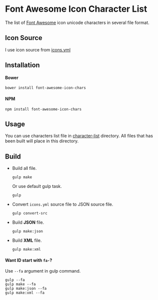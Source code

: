 # Font Awesome Icon Character List
The list of [Font Awesome](http://fontawesome.io/) icon unicode characters in several file format.
## Icon Source
I use icon source from [icons.yml](https://github.com/FortAwesome/Font-Awesome/blob/master/src/icons.yml)
## Installation
#### Bower
```
bower install font-awesome-icon-chars
```
#### NPM
```
npm install font-awesome-icon-chars
```

## Usage
You can use characters list file in [character-list](https://github.com/gluons/Font-Awesome-Icon-Chars/tree/master/character-list) directory. All files that has been built will place in this directory.
## Build
- Build all file.
  ```
  gulp make
  ```
  Or use default gulp task.
  ```
  gulp
  ```

- Convert `icons.yml` source file to JSON source file.
  ```
  gulp convert-src
  ```

- Build **JSON** file.
  ```
  gulp make:json
  ```

- Build **XML** file.
  ```
  gulp make:xml
  ```

#### Want ID start with `fa-`?
Use `--fa` argument in gulp command.
```
gulp --fa
gulp make --fa
gulp make:json --fa
gulp make:xml --fa
```
